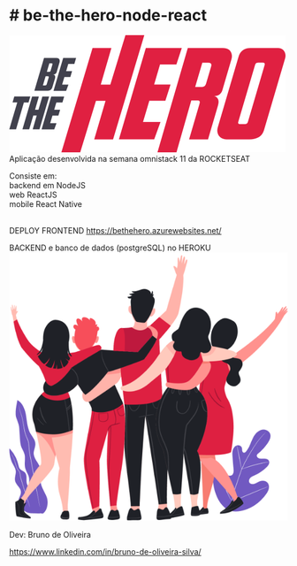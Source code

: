 <h1># be-the-hero-node-react</h1>
<a href="https://bethehero.azurewebsites.net/">
  <img src="/frontend/src/assets/logo.svg" alt="logo" />
</a>
<br />Aplicação desenvolvida na semana omnistack 11 da ROCKETSEAT

Consiste em: <br />
  backend em NodeJS <br />
  web ReactJS <br />
  mobile React Native <br /> <br />
  
DEPLOY
  FRONTEND https://bethehero.azurewebsites.net/

  BACKEND e banco de dados (postgreSQL) no HEROKU <br />
  <a href="https://bethehero.azurewebsites.net/">
    <img src="/frontend/src/assets/heroes.png" alt="heroes"/>
  </a>

Dev: Bruno de Oliveira

https://www.linkedin.com/in/bruno-de-oliveira-silva/
